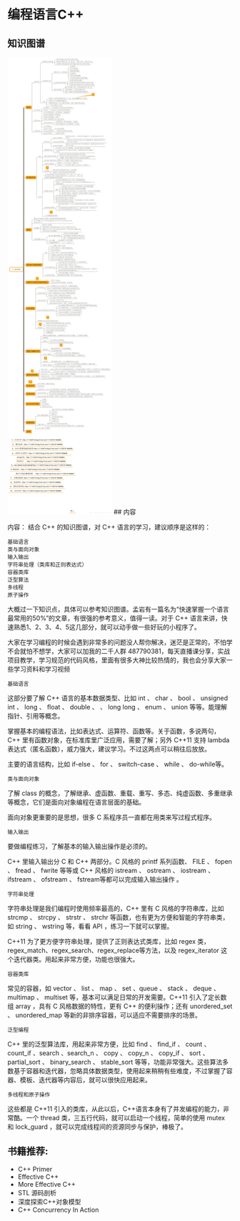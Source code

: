 # 编程语言C++
## 知识图谱

<img src="./c++_zhishitupu.png">
## 内容

内容：
结合 C++ 的知识图谱，对 C++ 语言的学习，建议顺序是这样的：

    基础语言
    类与面向对象
    输入输出
    字符串处理（类库和正则表达式）
    容器类库
    泛型算法
    多线程
    原子操作

大概过一下知识点，具体可以参考知识图谱。孟岩有一篇名为“快速掌握一个语言最常用的50%”的文章，有很强的参考意义，值得一读。对于 C++ 语言来讲，快速熟悉1、2、3、4、5这几部分，就可以动手做一些好玩的小程序了。

大家在学习编程的时候会遇到非常多的问题没人帮你解决，迷茫是正常的，不怕学不会就怕不想学，大家可以加我的二千人群 487790381，每天直播课分享，实战项目教学，学习规范的代码风格，里面有很多大神比较热情的，我也会分享大家一些学习资料和学习视频

    基础语言

这部分要了解 C++ 语言的基本数据类型、比如 int 、 char 、 bool 、 unsigned int 、 long 、 float 、 double 、 、 long long 、 enum 、 union 等等。能理解指针、引用等概念。

掌握基本的编程语法，比如表达式、运算符、函数等。关于函数，多说两句，C++ 里有函数对象，在标准库里广泛应用，需要了解；另外 C++11 支持 lambda 表达式（匿名函数），威力强大，建议学习。不过这两点可以稍往后放放。

主要的语言结构，比如 if-else 、 for 、 switch-case 、 while 、 do-while等。

    类与面向对象

了解 class 的概念，了解继承、虚函数、重载、重写、多态、纯虚函数、多重继承等概念，它们是面向对象编程在语言层面的基础。

面向对象更重要的是思想，很多 C 系程序员一直都在用类来写过程式程序。

    输入输出

要做编程练习，了解基本的输入输出操作是必须的。

C++ 里输入输出分 C 和 C++ 两部分。C 风格的 printf 系列函数、 FILE 、 fopen 、 fread 、 fwrite 等等或 C++ 风格的 istream 、 ostream 、 iostream 、 ifstream 、 ofstream 、 fstream等都可以完成输入输出操作 。

    字符串处理

字符串处理是我们编程时使用频率最高的，C++ 里有 C 风格的字符串库，比如 strcmp 、 strcpy 、 strstr 、 strchr 等函数，也有更为方便和智能的字符串类，如 string 、 wstring 等，看看 API ，练习一下就可以掌握。

C++11 为了更方便字符串处理，提供了正则表达式类库，比如 regex 类，regex_match、regex_search、regex_replace等方法，以及 regex_iterator 这个迭代器类。用起来非常方便，功能也很强大。

    容器类库

常见的容器，如 vector 、 list 、 map 、 set 、queue 、 stack 、 deque 、 multimap 、 multiset 等，基本可以满足日常的开发需要。C++11 引入了定长数组 array ，具有 C 风格数据的特性，更有 C++ 的便利操作；还有 unordered_set 、 unordered_map 等新的非排序容器，可以适应不需要排序的场景。

    泛型编程

C++ 里的泛型算法库，用起来非常方便，比如 find 、 find_if 、 count 、 count_if 、search 、search_n 、 copy 、 copy_n 、 copy_if 、 sort 、 partial_sort 、 binary_search 、 stable_sort 等等，功能非常强大。这些算法多数基于容器和迭代器，忽略具体数据类型，使用起来稍稍有些难度，不过掌握了容器、模板、迭代器等内容后，就可以很快应用起来。

    多线程和原子操作

这些都是 C++11 引入的类库，从此以后，C++语言本身有了并发编程的能力，非常酷。一个 thread 类，三五行代码，就可以启动一个线程，简单的使用 mutex 和 lock_guard ，就可以完成线程间的资源同步与保护，棒极了。


## 书籍推荐:  
- C++ Primer  
- Effective C++ 
- More Effective C++ 
- STL 源码剖析
- 深度探索C++对象模型
- C++ Concurrency In Action 
